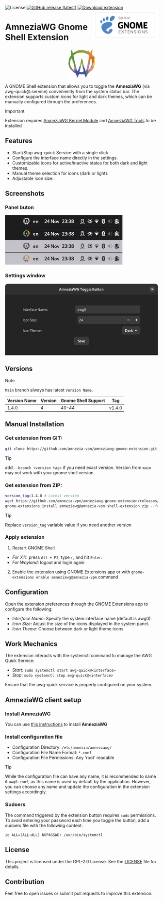 ![License](https://img.shields.io/github/license/amnezia-vpn/amneziawg-gnome-extension?labelColor=303030&color=2dba4e)
[![GitHub release (latest)](https://img.shields.io/github/v/release/amnezia-vpn/amneziawg-gnome-extension?display_name=release&labelColor=303030&color=2dba4e)](https://github.com/amnezia-vpn/amneziawg-gnome-extension/releases/latest)
[![Download extension](https://img.shields.io/badge/Download-extensions.gnome.org-4a86cf?logo=gnome&logoColor=lightgrey&labelColor=303030)](https://extensions.gnome.org/extension/7586/amneziawg-toggle-button/)
[<img src="https://github.com/amnezia-vpn/amneziawg-gnome-extension/raw/master/images/get_it_on_gnome_extensions.png" height="100" align="right">](https://extensions.gnome.org/extension/7586/amneziawg-toggle-button/)
# AmneziaWG Gnome Shell Extension

<div align="center">
    <a href="https://docs.amnezia.org/documentation/amnezia-wg/">
        <img src="https://github.com/amnezia-vpn/amneziawg-gnome-extension/raw/master/icons/active-light.png" height="100">
    </a>
</div>

A GNOME Shell extension that allows you to toggle the **AmneziaWG** (via awg-quick@.service) conveniently from the system status bar. The extension supports custom icons for light and dark themes, which can be manually configured through the preferences.

> [!IMPORTANT]
> Extension requires [AmneziaWG Kernel Module](https://github.com/amnezia-vpn/amneziawg-linux-kernel-module) and [AmneziaWG Tools](https://github.com/amnezia-vpn/amneziawg-tools) to be installed

## Features

- Start/Stop awg-quick Service with a single click.
- Configure the interface name directly in the settings.
- Customizable icons for active/inactive states for both dark and light themes.
- Manual theme selection for icons (dark or light).
- Adjustable icon size.

## Screenshots

### Panel buton

![Screenshot](images/screenshot-panel.png)

### Settings window

![Screenshot](images/screenshot-prefs.png)

## Versions

> [!NOTE] 
> `Main` branch always has latest `Version Name`.

| Version Name | Version | Gnome Shell Support | Tag    |
|--------------|---------|---------------------|--------|
| 1.4.0        | 4       | 40-44               | v1.4.0 |

## Manual Installation

### Get extension from GIT:

```bash
git clone https://github.com/amnezia-vpn/amneziawg-gnome-extension.git ~/.local/share/gnome-shell/extensions/amneziawg@amnezia-vpn
```

> [!TIP]
> add `--branch <version tag>` if you need exact version. Version from `main` may not work with your gnome shell version.

### Get extension from ZIP:
```bash
version_tag=1.4.0 # Latest version
wget https://github.com/amnezia-vpn/amneziawg-gnome-extension/releases/download/v${version_tag}/amneziawg@amnezia-vpn.shell-extension.zip
gnome-extensions install amneziawg@amnezia-vpn.shell-extension.zip --force
```

> [!TIP]
> Replace `version_tag` variable value if you need another version

### Apply extension

1. Restart GNOME Shell
 - *For X11*: press `Alt + F2`, type `r`, and hit `Enter`.
 - *For Wayland*: logout and login again

2. Enable the extension using GNOME Extensions app or with `gnome-extensions enable amneziawg@amnezia-vpn` command

## Configuration

Open the extension preferences through the GNOME Extensions app to configure the following:

 - *Interface Name*: Specify the system interface name (default is awg0).
 - *Icon Size*: Adjust the size of the icons displayed in the system panel.
 - *Icon Theme*: Choose between dark or light theme icons.

## Work Mechanics

The extension interacts with the systemctl command to manage the AWG Quick Service:

 - *Start*: `sudo systemctl start awg-quick@<interface>`
 - *Stop*: `sudo systemctl stop awg-quick@<interface>`

Ensure that the awg-quick service is properly configured on your system.

## AmneziaWG client setup

### Install AmneziaWG

You can use [this instructions](https://github.com/amnezia-vpn/amneziawg-linux-kernel-module/blob/master/README.md#installation) to install **AmneziaWG**

### Install configuration file

- Configuration Directory: `/etc/amnezia/amneziawg/`
- Configuration File Name Format: `*.conf`
- Configuration File Permissions: Any 'root' readable

> [!TIP]
> While the configuration file can have any name, it is recommended to name it `awg0.conf`, as this name is used by default by the application. However, you can choose any name and update the configuration in the extension settings accordingly.

### Sudoers

The command triggered by the extension button requires `sudo` permissions. To avoid entering your password each time you toggle the button, add a sudoers file with the following content:

```
io ALL=(ALL:ALL) NOPASSWD: /usr/bin/systemctl
```

## License

This project is licensed under the GPL-2.0 License. See the [LICENSE](LICENSE) file for details.

## Contribution

Feel free to open issues or submit pull requests to improve this extension.

